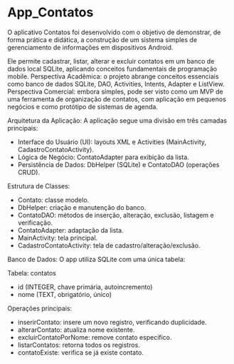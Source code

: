 # App_Contatos
O aplicativo Contatos foi desenvolvido com o objetivo de demonstrar, de forma prática e didática, a construção de um sistema simples de gerenciamento de informações em dispositivos Android.

Ele permite cadastrar, listar, alterar e excluir contatos em um banco de dados local SQLite, aplicando conceitos fundamentais de programação mobile.
Perspectiva Acadêmica: o projeto abrange conceitos essenciais como banco de dados SQLite, DAO, Activities, Intents, Adapter e ListView.
Perspectiva Comercial: embora simples, pode ser visto como um MVP de uma ferramenta de organização de contatos, com aplicação em pequenos negócios e como protótipo de sistemas de agenda.

Arquitetura da Aplicação:
A aplicação segue uma divisão em três camadas principais:

- Interface do Usuário (UI): layouts XML e Activities (MainActivity, CadastroContatoActivity).
- Lógica de Negócio: ContatoAdapter para exibição da lista.
- Persistência de Dados: DbHelper (SQLite) e ContatoDAO (operações CRUD).

Estrutura de Classes:
- Contato: classe modelo.
- DbHelper: criação e manutenção do banco.
- ContatoDAO: métodos de inserção, alteração, exclusão, listagem e verificação.
- ContatoAdapter: adaptação da lista.
- MainActivity: tela principal.
- CadastroContatoActivity: tela de cadastro/alteração/exclusão.

Banco de Dados:
O app utiliza SQLite com uma única tabela:

Tabela: contatos
- id (INTEGER, chave primária, autoincremento)
- nome (TEXT, obrigatório, único)

Operações principais:
- inserirContato: insere um novo registro, verificando duplicidade.
- alterarContato: atualiza nome existente.
- excluirContatoPorNome: remove contato específico.
- listarContatos: retorna todos os registros.
- contatoExiste: verifica se já existe contato.

